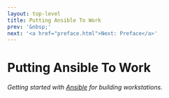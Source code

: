 ```yaml
---
layout: top-level
title: Putting Ansible To Work
prev: '&nbsp;'
next: '<a href="preface.html">Next: Preface</a>'
---
```


# Putting Ansible To Work

_Getting started with [Ansible](https://github.com/ansible/ansible) for building workstations_.